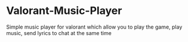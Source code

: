 # Valorant-Music-Player
Simple music player for valorant which allow you to play the game, play music, send lyrics to chat at the same time 
